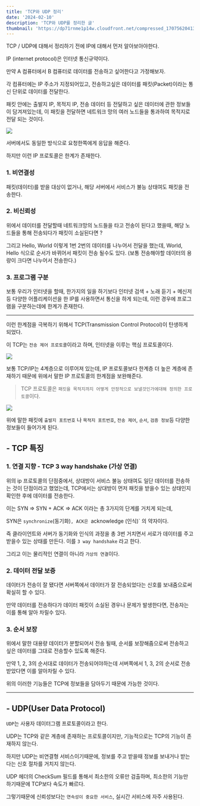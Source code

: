 ```yaml
---
title: 'TCP와 UDP 정리'
date: '2024-02-10'
description: 'TCP와 UDP를 정리한 글'
thumbnail: 'https://dp71rnme1p14w.cloudfront.net/compressed_1707562041312-UDP-.png'
---
```


TCP / UDP에 대해서 정리하기 전에 IP에 대해서 먼저 알아보아야한다.

IP (internet protocol)은 인터넷 통신규약이다.

만약 A 컴퓨터에서 B 컴퓨터로 데이터를 전송하고 싶어한다고 가정해보자.

각 컴퓨터에는 IP 주소가 지정되어있고, 전송하고싶은 데이터를 패킷(Packet)이라는 통신 단위로 데이터를 전달한다.

패킷 안에는 출발지 IP, 목적지 IP, 전송 데이터 등 전달하고 싶은 데이터에 관한 정보들이 담겨져있는데, 이 패킷을 전달하면 네트워크 망의 여러 노드들을 통과하여 목적지로 전달 되는 것이다.

![](https://dp71rnme1p14w.cloudfront.net/compressed_1707558685348--2024-02-10-6.51.20.png)

서버에서도 동일한 방식으로 요청한쪽에게 응답을 해준다.

하지만 이런 IP 프로토콜은 한계가 존재한다.

### 1. 비연결성

패킷(데이터)를 받을 대상이 없거나, 해당 서버에서 서비스가 불능 상태여도 패킷을 전송한다.

### 2. 비신뢰성

위에서 데이터를 전달할때 네트워크망의 노드들을 타고 전송이 된다고 했을때, 해당 노드들을 통해 전송되다가 패킷이 소실된다면 ?

그리고 Hello, World 이렇게 1번 2번의 데이터를 나누어서 전달을 했는데, World, Hello 식으로 순서가 바뀌어서 패킷이 전송 될수도 있다. (보통 전송해야할 데이터의 용량이 크다면 나누어서 전송한다.)

### 3. 프로그램 구분

보통 우리가 인터넷을 할때, 한가지의 일을 하기보다 인터넷 검색 + 노래 듣기 + 메신저 등 다양한 어플리케이션을 한 IP를 사용하면서 통신을 하게 되는데, 이런 경우에 프로그램을 구분하는데에 한계가 존재한다.

---

이런 한계점을 극복하기 위해서 TCP(Transmission Control Protocol)이 탄생하게 되었다.

이 TCP는 `전송 제어 프로토콜`이라고 하며, 인터넷을 이루는 핵심 프로토콜이다.

![](https://dp71rnme1p14w.cloudfront.net/compressed_1707559329552--2024-02-10-7.02.06.png)

보통 TCP/IP는 4계층으로 이루어져 있는데, IP 프로토콜보다 한계층 더 높은 계층에 존재하기 때문에 위에서 말한 IP 프로토콜의 한계점을 보완해준다.

> TCP 프로토콜은 `패킷을 목적지까지 어떻게 안정적으로 보낼것인가에대해 정의한 프로토콜`이다.

![](https://dp71rnme1p14w.cloudfront.net/compressed_1707559630516--2024-02-10-7.07.07.png)

위에 말한 패킷에 `출발지 포트번호` 나 `목적지 포트번호`, `전송 제어`, `순서`, `검증 정보`등 다양한 정보들이 들어가게 된다.

## - TCP 특징

### 1. 연결 지향 - TCP 3 way handshake (가상 연결)

위의 ip 프로토콜의 단점중에서, 상대방이 서비스 불능 상태여도 일단 데이터를 전송하는 것이 단점이라고 했었는데, TCP에서는 상대방이 먼저 패킷을 받을수 있는 상태인지 확인한 후에 데이터를 전송한다.

이는 SYN => SYN + ACK => ACK 이라는 총 3가지의 단계를 거치게 되는데,

SYN은 `synchronize`(동기화)`, ACK은 `acknowledge (인식)` 의 약자이다.

즉 클라이언트와 서버가 동기화와 인식의 과정을 총 3번 거치면서 서로가 데이터를 주고 받을수 있는 상태를 만든다. 이를 `3 way handshake` 라고 한다.

그리고 이는 물리적인 연결이 아니라 `가상의 연결`이다.

### 2. 데이터 전달 보증

데이터가 전송이 잘 됐다면 서버쪽에서 데이터가 잘 전송되었다는 신호를 보내줌으로써 확실히 할 수 있다.

만약 데이터를 전송하다가 데이터 패킷이 소실된 경우나 문제가 발생한다면, 전송자는 이를 통해 알아 차릴수 있다.

### 3. 순서 보장

위에서 말한 대용량 데이터가 분할되어서 전송 될때, 순서를 보장해줌으로써 전송하고 싶은 데이터를 그대로 전송할수 있도록 해준다.

만약 1, 2, 3의 순서대로 데이터가 전송되어야하는데 서버쪽에서 1, 3, 2의 순서로 전송 받았다면 이를 알아차릴 수 있다.

위의 이러한 기능들은 TCP에 정보들을 담아두기 때문에 가능한 것이다.

---

## - UDP(User Data Protocol)

`UDP`는 사용자 데이터그램 프로토콜이라고 한다.

UDP는 TCP와 같은 계층에 존재하는 프로토콜이지만, 기능적으로는 TCP의 기능이 존재하지 않는다.

하지만 UDP는 비연결형 서비스이기때문에, 정보를 주고 받을때 정보를 보내거나 받는다는 신호 절차를 거치지 않는다.

UDP 헤더의 CheckSum 필드를 통해서 최소한의 오류만 검출하며, 최소한의 기능만 하기때문에 TCP보다 속도가 빠르다.

그렇기때문에 신뢰성보다는 `연속성이 중요한 서비스`, 실시간 서비스에 자주 사용된다.
